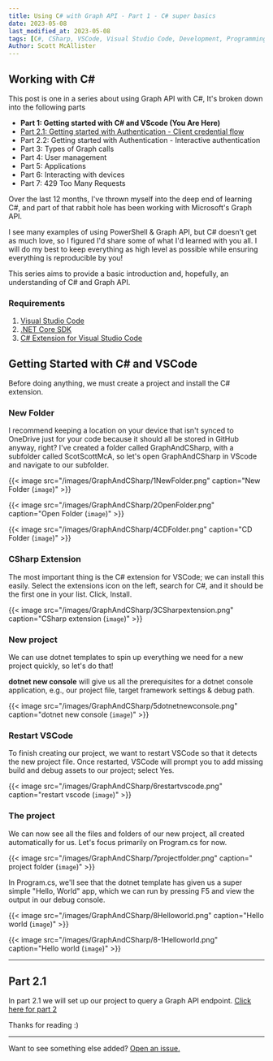 ```yaml
---
title: Using C# with Graph API - Part 1 - C# super basics
date: 2023-05-08
last_modified_at: 2023-05-08
tags: [C#, CSharp, VSCode, Visual Studio Code, Development, Programming, Microsoft Graph, Graph API]
Author: Scott McAllister
---
```


## Working with C#

This post is one in a series about using Graph API with C#, It's broken down into the following parts

- **Part 1: Getting started with C# and VScode (You Are Here)**  
- [Part 2.1: Getting started with Authentication - Client credential flow](https://scotscottmca.com/posts/graphandcsharp-pt2-1-authentication/)  
- Part 2.2: Getting started with Authentication - Interactive authentication  
- Part 3: Types of Graph calls  
- Part 4: User management  
- Part 5: Applications  
- Part 6: Interacting with devices  
- Part 7: 429 Too Many Requests  

Over the last 12 months, I've thrown myself into the deep end of learning C#, and part of that rabbit hole has been working with Microsoft's Graph API. 

I see many examples of using PowerShell & Graph API, but C# doesn't get as much love, so I figured I'd share some of what I'd learned with you all. I will do my best to keep everything as high level as possible while ensuring everything is reproducible by you!


This series aims to provide a basic introduction and, hopefully, an understanding of C# and Graph API. 

### Requirements
1. [Visual Studio Code](https://code.visualstudio.com/)
2. [.NET Core SDK](https://dotnet.microsoft.com/en-us/download/dotnet/sdk-for-vs-code)
3. [C# Extension for Visual Studio Code](https://marketplace.visualstudio.com/items?itemName=ms-dotnettools.csharp)

## Getting Started with C# and VSCode

Before doing anything, we must create a project and install the C# extension. 

### New Folder

I recommend keeping a location on your device that isn't synced to OneDrive just for your code because it should all be stored in GitHub anyway, right? I've created a folder called GraphAndCSharp, with a subfolder called ScotScottMcA, so let's open GraphAndCSharp in VScode and navigate to our subfolder. 

{{< image src="/images/GraphAndCSharp/1NewFolder.png" caption="New Folder (`image`)" >}}

{{< image src="/images/GraphAndCSharp/2OpenFolder.png" caption="Open Folder (`image`)" >}}

{{< image src="/images/GraphAndCSharp/4CDFolder.png" caption="CD Folder (`image`)" >}}

### CSharp Extension

The most important thing is the C# extension for VSCode; we can install this easily. Select the extensions icon on the left, search for C#, and it should be the first one in your list. Click, Install.

{{< image src="/images/GraphAndCSharp/3CSharpextension.png" caption="CSharp extension (`image`)" >}}

### New project

We can use dotnet templates to spin up everything we need for a new project quickly, so let's do that!

**dotnet new console** will give us all the prerequisites for a dotnet console application, e.g., our project file, target framework settings & debug path.

{{< image src="/images/GraphAndCSharp/5dotnetnewconsole.png" caption="dotnet new console (`image`)" >}}

### Restart VSCode

To finish creating our project, we want to restart VSCode so that it detects the new project file. Once restarted, VSCode will prompt you to add missing build and debug assets to our project; select Yes. 

{{< image src="/images/GraphAndCSharp/6restartvscode.png" caption="restart vscode (`image`)" >}}

### The project 

We can now see all the files and folders of our new project, all created automatically for us. Let's focus primarily on Program.cs for now.

{{< image src="/images/GraphAndCSharp/7projectfolder.png" caption=" project folder (`image`)" >}}

In Program.cs, we'll see that the dotnet template has given us a super simple "Hello, World" app, which we can run by pressing F5 and view the output in our debug console. 

{{< image src="/images/GraphAndCSharp/8Helloworld.png" caption="Hello world (`image`)" >}}

{{< image src="/images/GraphAndCSharp/8-1Helloworld.png" caption="Hello world (`image`)" >}}

-----

## Part 2.1

In part 2.1 we will set up our project to query a Graph API endpoint. 
[Click here for part 2](https://scotscottmca.com/posts/graphandcsharp-pt2-1-authentication/)

Thanks for reading :)

-----

Want to see something else added? <a href="https://github.com/smcallister594/scotscottmca/issues/new">Open an issue.</a>